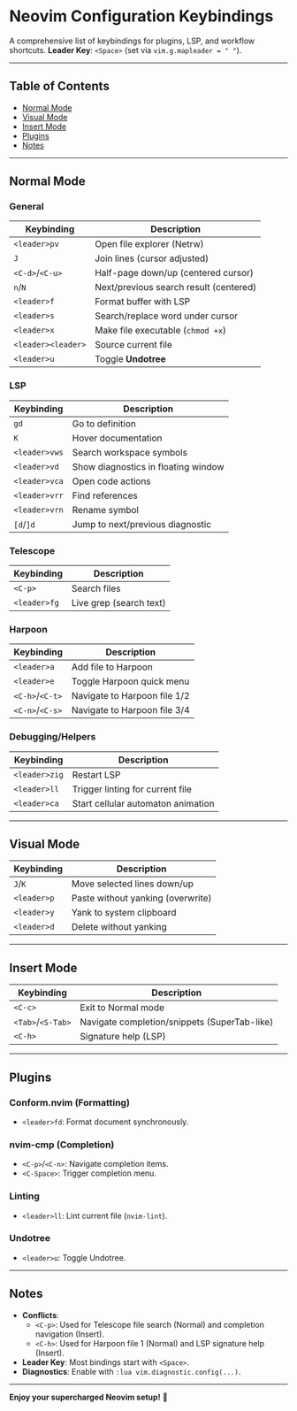 # Neovim Configuration Keybindings

A comprehensive list of keybindings for plugins, LSP, and workflow shortcuts.
**Leader Key**: `<Space>` (set via `vim.g.mapleader = " "`).

---

## Table of Contents
- [Normal Mode](#normal-mode)
- [Visual Mode](#visual-mode)
- [Insert Mode](#insert-mode)
- [Plugins](#plugins)
- [Notes](#notes)

---

## Normal Mode

### General
| Keybinding           | Description                                  |
|----------------------|----------------------------------------------|
| `<leader>pv`         | Open file explorer (Netrw)                   |
| `J`                  | Join lines (cursor adjusted)                 |
| `<C-d>`/`<C-u>`      | Half-page down/up (centered cursor)          |
| `n`/`N`              | Next/previous search result (centered)       |
| `<leader>f`          | Format buffer with LSP                       |
| `<leader>s`          | Search/replace word under cursor             |
| `<leader>x`          | Make file executable (`chmod +x`)            |
| `<leader><leader>`   | Source current file                          |
| `<leader>u`          | Toggle **Undotree**                          |

### LSP
| Keybinding           | Description                                  |
|----------------------|----------------------------------------------|
| `gd`                 | Go to definition                             |
| `K`                  | Hover documentation                          |
| `<leader>vws`        | Search workspace symbols                     |
| `<leader>vd`         | Show diagnostics in floating window          |
| `<leader>vca`        | Open code actions                            |
| `<leader>vrr`        | Find references                              |
| `<leader>vrn`        | Rename symbol                                |
| `[d`/`]d`            | Jump to next/previous diagnostic             |

### Telescope
| Keybinding           | Description                                  |
|----------------------|----------------------------------------------|
| `<C-p>`              | Search files                                 |
| `<leader>fg`         | Live grep (search text)                      |

### Harpoon
| Keybinding           | Description                                  |
|----------------------|----------------------------------------------|
| `<leader>a`          | Add file to Harpoon                          |
| `<leader>e`          | Toggle Harpoon quick menu                    |
| `<C-h>`/`<C-t>`      | Navigate to Harpoon file 1/2                 |
| `<C-n>`/`<C-s>`      | Navigate to Harpoon file 3/4                 |

### Debugging/Helpers
| Keybinding           | Description                                  |
|----------------------|----------------------------------------------|
| `<leader>zig`        | Restart LSP                                  |
| `<leader>ll`         | Trigger linting for current file             |
| `<leader>ca`         | Start cellular automaton animation           |



---

## Visual Mode
| Keybinding           | Description                                  |
|----------------------|----------------------------------------------|
| `J`/`K`              | Move selected lines down/up                  |
| `<leader>p`          | Paste without yanking (overwrite)            |
| `<leader>y`          | Yank to system clipboard                     |
| `<leader>d`          | Delete without yanking                       |

---

## Insert Mode
| Keybinding           | Description                                  |
|----------------------|----------------------------------------------|
| `<C-c>`              | Exit to Normal mode                          |
| `<Tab>`/`<S-Tab>`    | Navigate completion/snippets (SuperTab-like) |
| `<C-h>`              | Signature help (LSP)                         |

---

## Plugins

### Conform.nvim (Formatting)
- `<leader>fd`: Format document synchronously.

### nvim-cmp (Completion)
- `<C-p>`/`<C-n>`: Navigate completion items.
- `<C-Space>`: Trigger completion menu.

### Linting
- `<leader>ll`: Lint current file (`nvim-lint`).

### Undotree
- `<leader>u`: Toggle Undotree.

---

## Notes
- **Conflicts**:
  - `<C-p>`: Used for Telescope file search (Normal) and completion navigation (Insert).
  - `<C-h>`: Used for Harpoon file 1 (Normal) and LSP signature help (Insert).
- **Leader Key**: Most bindings start with `<Space>`.
- **Diagnostics**: Enable with `:lua vim.diagnostic.config(...)`.

---

**Enjoy your supercharged Neovim setup!** 🚀
